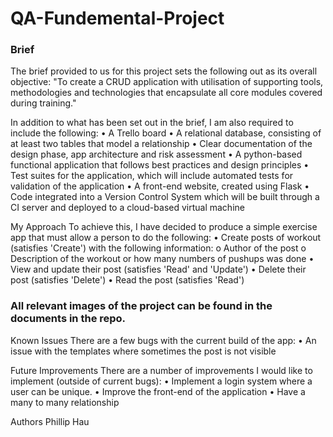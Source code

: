 # QA-Fundemental-Project

### Brief
The brief provided to us for this project sets the following out as its overall objective: "To create a CRUD application with utilisation of supporting tools, methodologies and technologies that encapsulate all core modules covered during training."


In addition to what has been set out in the brief, I am also required to include the following:
•	A Trello board
•	A relational database, consisting of at least two tables that model a relationship
•	Clear documentation of the design phase, app architecture and risk assessment
•	A python-based functional application that follows best practices and design principles
•	Test suites for the application, which will include automated tests for validation of the application
•	A front-end website, created using Flask
•	Code integrated into a Version Control System which will be built through a CI server and deployed to a cloud-based virtual machine

My Approach
To achieve this, I have decided to produce a simple exercise app that must allow a person to do the following:
•	Create posts of workout (satisfies 'Create') with the following information:
o	Author of the post
o	Description of the workout or how many numbers of pushups was done
•	View and update their post (satisfies 'Read' and 'Update')
•	Delete their post (satisfies 'Delete')
•	Read the post (satisfies 'Read')

### All  relevant images of the project can be found in the documents in the repo.

Known Issues
There are a few bugs with the current build of the app:
•	An issue with the templates where sometimes the post is not visible

Future Improvements
There are a number of improvements I would like to implement (outside of current bugs):
•	Implement a login system where a user can be unique.
•	Improve the front-end of the application 
•	Have a many to many relationship


Authors
Phillip Hau



	
